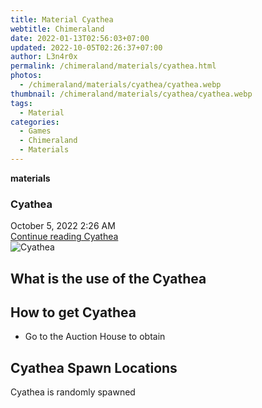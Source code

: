 ```yaml
---
title: Material Cyathea
webtitle: Chimeraland
date: 2022-01-13T02:56:03+07:00
updated: 2022-10-05T02:26:37+07:00
author: L3n4r0x
permalink: /chimeraland/materials/cyathea.html
photos:
  - /chimeraland/materials/cyathea/cyathea.webp
thumbnail: /chimeraland/materials/cyathea/cyathea.webp
tags:
  - Material
categories:
  - Games
  - Chimeraland
  - Materials
---
```


<section id="bootstrap-wrapper">
  <link
    rel="stylesheet"
    href="https://cdn.statically.io/gh/dimaslanjaka/Web-Manajemen/40ac3225/css/bootstrap-4.5-wrapper.css"
  />
  <div
    class="row g-0 border rounded overflow-hidden flex-md-row mb-4 shadow-sm position-relative"
  >
    <div class="col p-4 d-flex flex-column position-static">
      <strong class="d-inline-block mb-2 text-success">materials</strong>
      <h3 class="mb-0">Cyathea</h3>
      <div class="mb-1 text-muted">October 5, 2022 2:26 AM</div>
      <a
        href="/chimeraland/materials/cyathea.html"
        class="stretched-link d-none"
        >Continue reading Cyathea</a
      >
    </div>
    <div class="col-auto d-none d-lg-block">
      <img src="/chimeraland/materials/cyathea/cyathea.webp" alt="Cyathea" />
    </div>
  </div>
  <div class="row">
    <div class="col-lg-6 col-12 mb-2">
      <div class="card">
        <div class="card-body">
          <h2 class="card-title">What is the use of the Cyathea</h2>
          <div class="card-text"><ul></ul></div>
        </div>
      </div>
    </div>
    <div class="col-lg-6 col-12 mb-2">
      <div class="card">
        <div class="card-body">
          <h2 class="card-title">How to get Cyathea</h2>
          <div class="card-text">
            <ul>
              <li>Go to the Auction House to obtain</li>
            </ul>
          </div>
        </div>
      </div>
    </div>
    <div class="col-12 mb-2">
      <h2>Cyathea Spawn Locations</h2>
      <p>Cyathea is randomly spawned</p>
    </div>
  </div>
</section>